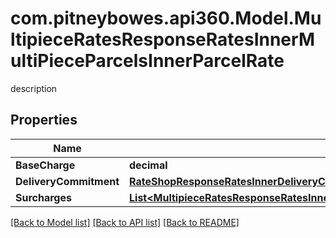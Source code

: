 # com.pitneybowes.api360.Model.MultipieceRatesResponseRatesInnerMultiPieceParcelsInnerParcelRate
description

## Properties

Name | Type | Description | Notes
------------ | ------------- | ------------- | -------------
**BaseCharge** | **decimal** | description | [optional] 
**DeliveryCommitment** | [**RateShopResponseRatesInnerDeliveryCommitment**](RateShopResponseRatesInnerDeliveryCommitment.md) |  | [optional] 
**Surcharges** | [**List&lt;MultipieceRatesResponseRatesInnerMultiPieceParcelsInnerParcelRateSurchargesInner&gt;**](MultipieceRatesResponseRatesInnerMultiPieceParcelsInnerParcelRateSurchargesInner.md) | description | [optional] 

[[Back to Model list]](../README.md#documentation-for-models) [[Back to API list]](../README.md#documentation-for-api-endpoints) [[Back to README]](../README.md)

